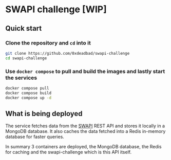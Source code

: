 # SWAPI challenge [WIP]

## Quick start

### Clone the repository and `cd` into it

```bash
git clone https://github.com/0xdeadbad/swapi-challenge
cd swapi-challenge
```

### Use `docker compose` to pull and build the images and lastly start the services

```bash
docker compose pull
docker compose build
docker compose up -d
```

## What is being deployed

The service fetches data from the [SWAPI](https://swapi.dev/) REST API and stores it locally in a MongoDB database. It also caches the data fetched into a Redis in-memory database for faster queries.  

In summary 3 containers are deployed, the MongoDB database, the Redis for caching and the swapi-challenge which is this API itself.
